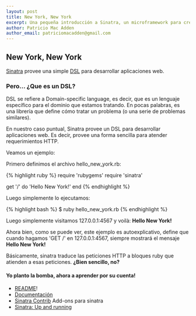 ```yaml
---
layout: post
title: New York, New York
excerpt: Una pequeña introducción a Sinatra, un microframework para crear aplicaciones web.
author: Patricio Mac Adden
author_email: patriciomacadden@gmail.com
---
```


## New York, New York

[Sinatra](http://www.sinatrarb.com/) provee una simple [DSL](http://en.wikipedia.org/wiki/Domain-specific_language)
para desarrollar aplicaciones web.

### Pero... ¿Que es un DSL?

DSL se refiere a Domain-specific language, es decir, que es un lenguaje
específico para el dominio que estamos tratando. En pocas palabras, es una
librería que define cómo tratar un problema (o una serie de problemas
similares).

En nuestro caso puntual, Sinatra provee un DSL para desarrollar aplicaciones
web. Es decir, provee una forma sencilla para atender requerimientos HTTP.

Veamos un ejemplo:

Primero definimos el archivo hello_new_york.rb:

{% highlight ruby %}
require 'rubygems'
require 'sinatra'

get '/' do
  'Hello New York!'
end
{% endhighlight %}

Luego simplemente lo ejecutamos:

{% highlight bash %}
$ ruby hello_new_york.rb
{% endhighlight %}

Luego simplemente visitamos 127.0.0.1:4567 y voilà: **Hello New York!**

Ahora bien, como se puede ver, este ejemplo es autoexplicativo, define que
cuando hagamos 'GET /' en 127.0.0.1:4567, siempre mostrará el mensaje
**Hello New York!**

Básicamente, sinatra traduce las peticiones HTTP a bloques ruby que
atienden a esas peticiones. **¿Bien sencillo, no?**

#### Yo planto la bomba, ahora a aprender por su cuenta!

* [README](http://www.sinatrarb.com/intro)!
* [Documentación](http://www.sinatrarb.com/documentation)
* [Sinatra Contrib](http://www.sinatrarb.com/contrib/) Add-ons para sinatra
* [Sinatra: Up and running](http://shop.oreilly.com/product/0636920019664.do)

